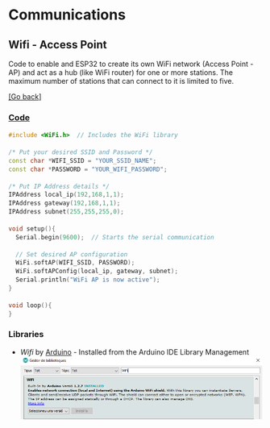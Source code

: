 # Communications
## Wifi - Access Point
Code to enable and ESP32 to create its own WiFi network (Access Point - AP) and act as a hub (like WiFi router) for one or more stations. The maximum number of stations that can connect to it is limited to five.

[[Go back]](/communications)
	
### [Code](access_point.ino)
```cpp
#include <WiFi.h>  // Includes the WiFi library

/* Put your desired SSID and Password */
const char *WIFI_SSID = "YOUR_SSID_NAME";
const char *PASSWORD = "YOUR_WIFI_PASSWORD";

/* Put IP Address details */
IPAddress local_ip(192,168,1,1);
IPAddress gateway(192,168,1,1);
IPAddress subnet(255,255,255,0);

void setup(){
  Serial.begin(9600);  // Starts the serial communication
  
  // Set desired AP configuration
  WiFi.softAP(WIFI_SSID, PASSWORD);
  WiFi.softAPConfig(local_ip, gateway, subnet);  
  Serial.println("WiFi AP is now active");
}

void loop(){
}
```

### Libraries
* _Wifi_ by [Arduino](https://www.arduino.cc/en/Reference/WiFi) - Installed from the Arduino IDE Library Management
![WiFi_library](../WiFi_library.png)
